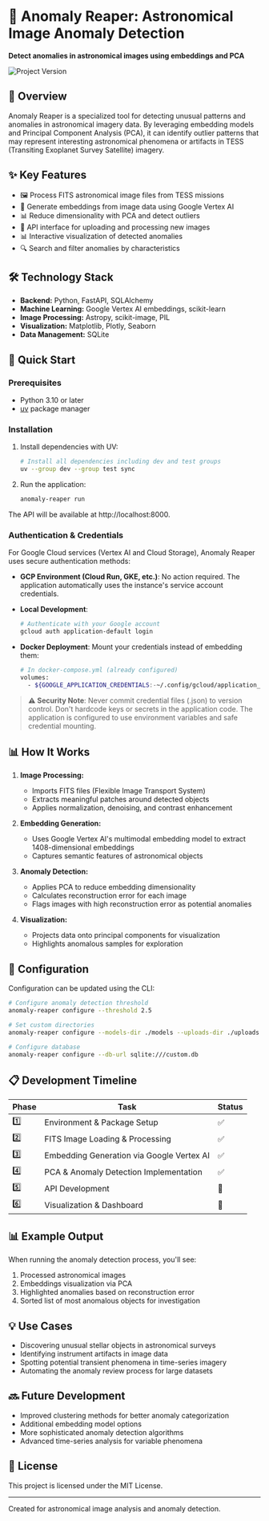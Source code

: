 # 🌌 Anomaly Reaper: Astronomical Image Anomaly Detection

**Detect anomalies in astronomical images using embeddings and PCA**

![Project Version](https://img.shields.io/badge/version-0.1.0-blue)

## 🎯 Overview

Anomaly Reaper is a specialized tool for detecting unusual patterns and anomalies in astronomical imagery data. By leveraging embedding models and Principal Component Analysis (PCA), it can identify outlier patterns that may represent interesting astronomical phenomena or artifacts in TESS (Transiting Exoplanet Survey Satellite) imagery.

## ✨ Key Features

- 🖼️ Process FITS astronomical image files from TESS missions
- 🔄 Generate embeddings from image data using Google Vertex AI
- 📊 Reduce dimensionality with PCA and detect outliers
- 🚀 API interface for uploading and processing new images
- 📊 Interactive visualization of detected anomalies
- 🔍 Search and filter anomalies by characteristics

## 🛠️ Technology Stack

- **Backend:** Python, FastAPI, SQLAlchemy
- **Machine Learning:** Google Vertex AI embeddings, scikit-learn
- **Image Processing:** Astropy, scikit-image, PIL
- **Visualization:** Matplotlib, Plotly, Seaborn
- **Data Management:** SQLite

## 🚀 Quick Start

### Prerequisites

- Python 3.10 or later
- [uv](https://github.com/astral-sh/uv) package manager

### Installation

1. Install dependencies with UV:
   ```bash
   # Install all dependencies including dev and test groups
   uv --group dev --group test sync
   ```

2. Run the application:
   ```bash
   anomaly-reaper run
   ```

The API will be available at http://localhost:8000.

### Authentication & Credentials

For Google Cloud services (Vertex AI and Cloud Storage), Anomaly Reaper uses secure authentication methods:

- **GCP Environment (Cloud Run, GKE, etc.)**: No action required. The application automatically uses the instance's service account credentials.

- **Local Development**:
  ```bash
  # Authenticate with your Google account
  gcloud auth application-default login
  ```
  
- **Docker Deployment**: Mount your credentials instead of embedding them:
  ```bash
  # In docker-compose.yml (already configured)
  volumes:
    - ${GOOGLE_APPLICATION_CREDENTIALS:-~/.config/gcloud/application_default_credentials.json}:/app/google-credentials.json:ro
  ```

> **⚠️ Security Note**: Never commit credential files (.json) to version control. Don't hardcode keys or secrets in the application code. The application is configured to use environment variables and safe credential mounting.

## 📊 How It Works

1. **Image Processing:**
   - Imports FITS files (Flexible Image Transport System)
   - Extracts meaningful patches around detected objects
   - Applies normalization, denoising, and contrast enhancement

2. **Embedding Generation:**
   - Uses Google Vertex AI's multimodal embedding model to extract 1408-dimensional embeddings
   - Captures semantic features of astronomical objects

3. **Anomaly Detection:**
   - Applies PCA to reduce embedding dimensionality
   - Calculates reconstruction error for each image
   - Flags images with high reconstruction error as potential anomalies

4. **Visualization:**
   - Projects data onto principal components for visualization
   - Highlights anomalous samples for exploration

## 🔧 Configuration

Configuration can be updated using the CLI:

```bash
# Configure anomaly detection threshold
anomaly-reaper configure --threshold 2.5

# Set custom directories
anomaly-reaper configure --models-dir ./models --uploads-dir ./uploads

# Configure database
anomaly-reaper configure --db-url sqlite:///custom.db
```

## 📋 Development Timeline

| Phase | Task | Status |
|-------|------|--------|
| 1️⃣ | Environment & Package Setup | ✅ |
| 2️⃣ | FITS Image Loading & Processing | ✅ |
| 3️⃣ | Embedding Generation via Google Vertex AI | ✅ |
| 4️⃣ | PCA & Anomaly Detection Implementation | ✅ |
| 5️⃣ | API Development | 🔄 |
| 6️⃣ | Visualization & Dashboard | 🔄 |

## 📊 Example Output

When running the anomaly detection process, you'll see:

1. Processed astronomical images
2. Embeddings visualization via PCA
3. Highlighted anomalies based on reconstruction error
4. Sorted list of most anomalous objects for investigation

## 💡 Use Cases

- Discovering unusual stellar objects in astronomical surveys
- Identifying instrument artifacts in image data
- Spotting potential transient phenomena in time-series imagery
- Automating the anomaly review process for large datasets

## 🔜 Future Development

- Improved clustering methods for better anomaly categorization
- Additional embedding model options
- More sophisticated anomaly detection algorithms
- Advanced time-series analysis for variable phenomena

## 📄 License

This project is licensed under the MIT License.

---

Created for astronomical image analysis and anomaly detection.
